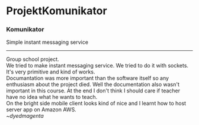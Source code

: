 # ProjektKomunikator

<h3>Komunikator</h3>
<p>Simple instant messaging service</p>
<hr>
<p>Group school project.
<br>We tried to make instant messaging service. We tried to do it with sockets. It's very primitive and kind of works.
<br>Documantation was more important than the software itself so any enthusiasm about the project died. Well the documentation also wasn't important in this course. At the end I don't think I should care if teacher have no idea what he wants to teach.
<br>On the bright side mobile client looks kind of nice and I learnt how to host server app on Amazon AWS.
<br><i>~dyedmagenta</i></p>
